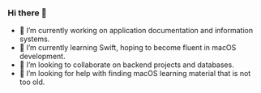 ### Hi there 👋

- 🔭 I’m currently working on application documentation and information systems.
- 🌱 I’m currently learning Swift, hoping to become fluent in macOS development.
- 👯 I’m looking to collaborate on backend projects and databases.
- 🤔 I’m looking for help with finding macOS learning material that is not too old.
<!--

- 💬 Ask me about ...
- 📫 How to reach me: ...
- 😄 Pronouns: ...
- ⚡ Fun fact: ...
-->
